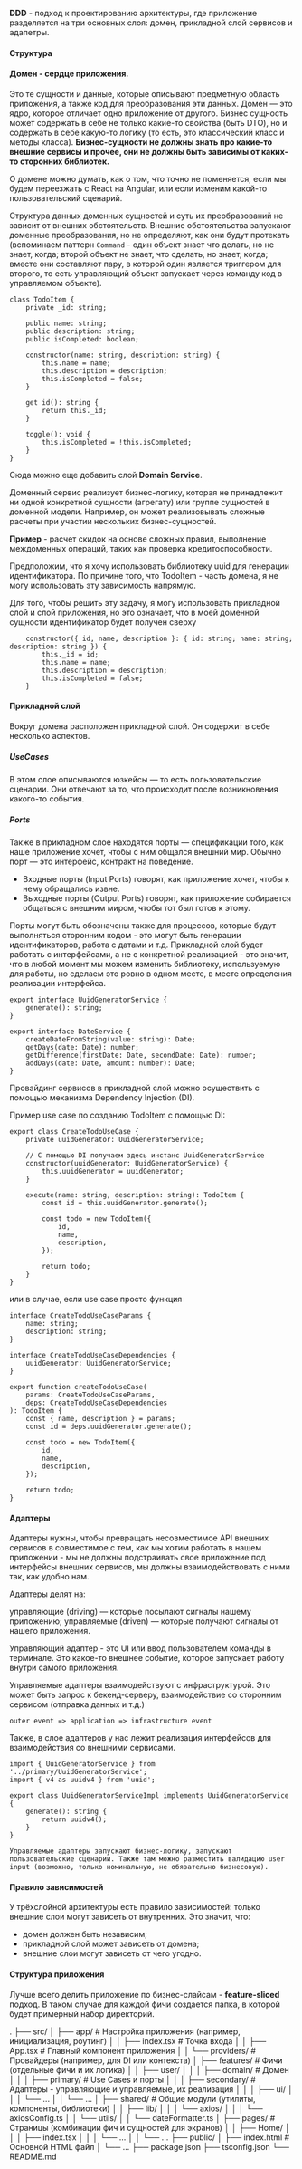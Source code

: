 **DDD** - подход к проектированию архитектуры, где приложение разделяется на три основных слоя: домен, прикладной слой сервисов и адапетры.

#### Структура

#### Домен - сердце приложения.

Это те сущности и данные, которые описывают предметную область приложения, а также код для преобразования эти данных. Домен — это ядро, которое отличает одно приложение от другого.
Бизнес сущность может содержать в себе не только какие-то свойства (быть DTO), но и содержать в себе какую-то логику (то есть, это классический класс и методы класса).
**Бизнес-сущности не должны знать про какие-то внешние сервисы и прочее, они не должны быть зависимы от каких-то сторонних библиотек.**

О домене можно думать, как о том, что точно не поменяется, если мы будем переезжать с React на Angular, или если изменим какой-то пользовательский сценарий.

Структура данных доменных сущностей и суть их преобразований не зависит от внешних обстоятельств. Внешние обстоятельства запускают доменные преобразования, но не определяют, как они будут протекать (вспоминаем паттерн `Command` - один объект знает что делать, но не знает, когда; второй объект не знает, что сделать, но знает, когда; вместе они составляют пару, в которой один является триггером для второго, то есть управляющий объект запускает через команду код в управляемом объекте).

```
class TodoItem {
    private _id: string;

    public name: string;
    public description: string;
    public isCompleted: boolean;

    constructor(name: string, description: string) {
        this.name = name;
        this.description = description;
        this.isCompleted = false;
    }

    get id(): string {
        return this._id;
    }

    toggle(): void {
        this.isCompleted = !this.isCompleted;
    }
}
```

Сюда можно еще добавить слой **Domain Service**.

Доменный сервис реализует бизнес-логику, которая не принадлежит ни одной конкретной сущности (агрегату) или группе сущностей в доменной модели. Например, он может реализовывать сложные расчеты при участии нескольких бизнес-сущностей.

**Пример** - расчет скидок на основе сложных правил, выполнение междоменных операций, таких как проверка кредитоспособности.

Предположим, что я хочу использовать библиотеку uuid для генерации идентификатора. По причине того, что TodoItem - часть домена, я не могу использовать эту зависимость напрямую.

Для того, чтобы решить эту задачу, я могу использовать прикладной слой и слой приложения, но это означает, что в моей доменной сущности идентификатор будет получен сверху

```
    constructor({ id, name, description }: { id: string; name: string; description: string }) {
        this._id = id;
        this.name = name;
        this.description = description;
        this.isCompleted = false;
    }

```

#### Прикладной слой

Вокруг домена расположен прикладной слой. Он содержит в себе несколько аспектов.

##### UseCases

В этом слое описываются юзкейсы — то есть пользовательские сценарии. Они отвечают за то, что происходит после возникновения какого-то события.

##### Ports

Также в прикладном слое находятся порты — спецификации того, как наше приложение хочет, чтобы с ним общался внешний мир. Обычно порт — это интерфейс, контракт на поведение.

-   Входные порты (Input Ports) говорят, как приложение хочет, чтобы к нему обращались извне.
-   Выходные порты (Output Ports) говорят, как приложение собирается общаться с внешним миром, чтобы тот был готов к этому.

Порты могут быть обозначены также для процессов, которые будут выполняться сторонним кодом - это могут быть генерации идентификаторов, работа с датами и т.д. Прикладной слой будет работать с интерфейсами, а не с конкретной реализацией - это значит, что в любой момент мы можем изменить библиотеку, используемую для работы, но сделаем это ровно в одном месте, в месте определения реализации интерфейса.

```
export interface UuidGeneratorService {
    generate(): string;
}

export interface DateService {
    createDateFromString(value: string): Date;
    getDays(date: Date): number;
    getDifference(firstDate: Date, secondDate: Date): number;
    addDays(date: Date, amount: number): Date;
}
```

Провайдинг сервисов в прикладной слой можно осуществить с помощью механизма Dependency Injection (DI).

Пример use case по созданию TodoItem с помощью DI:

```
export class CreateTodoUseCase {
    private uuidGenerator: UuidGeneratorService;

    // С помощью DI получаем здесь инстанс UuidGeneratorService
    constructor(uuidGenerator: UuidGeneratorService) {
        this.uuidGenerator = uuidGenerator;
    }

    execute(name: string, description: string): TodoItem {
        const id = this.uuidGenerator.generate();

        const todo = new TodoItem({
            id,
            name,
            description,
        });

        return todo;
    }
}
```

или в случае, если use case просто функция

```
interface CreateTodoUseCaseParams {
    name: string;
    description: string;
}

interface CreateTodoUseCaseDependencies {
    uuidGenerator: UuidGeneratorService;
}

export function createTodoUseCase(
    params: CreateTodoUseCaseParams,
    deps: CreateTodoUseCaseDependencies
): TodoItem {
    const { name, description } = params;
    const id = deps.uuidGenerator.generate();

    const todo = new TodoItem({
        id,
        name,
        description,
    });

    return todo;
}
```

#### Адаптеры

Адаптеры нужны, чтобы превращать несовместимое API внешних сервисов в совместимое с тем, как мы хотим работать в нашем приложении - мы не должны подстраивать свое приложение под интерфейсы внешних сервисов, мы должны взаимодействовать с ними так, как удобно нам.

Адаптеры делят на:

управляющие (driving) — которые посылают сигналы нашему приложению;
управляемые (driven) — которые получают сигналы от нашего приложения.

Управляющий адаптер - это UI или ввод пользователем команды в терминале. Это какое-то внешнее событие, которое запускает работу внутри самого приложения.

Управляемые адаптеры взаимодействуют с инфраструктурой. Это может быть запрос к бекенд-серверу, взаимодействие со сторонним сервисом (отправка данных и т.д.)

`outer event => application => infrastructure event`

Также, в слое адаптеров у нас лежит реализация интерфейсов для взаимодействия со внешними сервисами.

```
import { UuidGeneratorService } from '../primary/UuidGeneratorService';
import { v4 as uuidv4 } from 'uuid';

export class UuidGeneratorServiceImpl implements UuidGeneratorService {
    generate(): string {
        return uuidv4();
    }
}

Управляемые адаптеры запускают бизнес-логику, запускают пользовательские сценарии. Также там можно разместить валидацию user input (возможно, только номинальную, не обязательно бизнесовую).
```

#### Правило зависимостей

У трёхслойной архитектуры есть правило зависимостей: только внешние слои могут зависеть от внутренних. Это значит, что:

-   домен должен быть независим;
-   прикладной слой может зависеть от домена;
-   внешние слои могут зависеть от чего угодно.

#### Структура приложения

Лучше всего делить приложение по бизнес-слайсам - **feature-sliced** подход.
В таком случае для каждой фичи создается папка, в которой будет примерный набор директорий.

.
├── src/
│ ├── app/ # Настройка приложения (например, инициализация, роутинг)
│ │ ├── index.tsx # Точка входа
│ │ ├── App.tsx # Главный компонент приложения
│ │ └── providers/ # Провайдеры (например, для DI или контекста)
│ ├── features/ # Фичи (отдельные фичи и их логика)
│ │ ├── user/
│ │ │ ├── domain/ # Домен
│ │ │ ├── primary/ # Use Cases и порты
│ │ │ ├── secondary/ # Адаптеры - управляющие и управляемые, их реализация
│ │ │ ├── ui/
│ │ │ └── ...
│ │ └── ...
│ ├── shared/ # Общие модули (утилиты, компоненты, библиотеки)
│ │ ├── lib/
│ │ │ └── axios/
│ │ │ └── axiosConfig.ts
│ │ └── utils/
│ │ └── dateFormatter.ts
│ ├── pages/ # Страницы (комбинации фич и сущностей для экранов)
│ │ ├── Home/
│ │ │ ├── index.tsx
│ │ │ └── ...
│ │ └── ...
├── public/
│ ├── index.html # Основной HTML файл
│ └── ...
├── package.json
├── tsconfig.json
└── README.md
